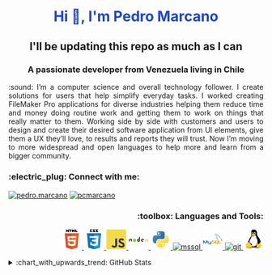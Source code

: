 <h1 align="center" style="color:#1c46d1">Hi 👋, I'm Pedro Marcano</h1>
<h2 align="center">I'll be updating this repo as much as I can</h1>
<h3 align="center">A passionate developer from Venezuela living in Chile</h3>
<p align="justify">:sound: I’m a computer science and overall technology follower. I create solutions for users that help simplify everyday tasks. I worked creating FileMaker Pro applications for diverse industries helping them reduce time and money doing routine work and getting them to work on things that really matter to them. Working side by side with customers and users to design and create their desired software application from UI elements, give them a UX they’ll love, to results and reports they will trust. Now I’m moving to more widespread and open languages to help more and learn from a bigger community.</p>






<!--
**pcmarcano/pcmarcano** is a ✨ _special_ ✨ repository because its `README.md` (this file) appears on your GitHub profile.

Here are some ideas to get you started:

- 🔭 I’m currently working on learning to improve myself, mentally and physically
- 🌱 I’m currently learning HTML, CSS, JavaScript, SQL, Python
- 👯 I’m looking to collaborate on any team that wants to give users a product to love
- 🤔 I’m looking for help with some stuff 😀
- 💬 Ask me about anything
- 📫 How to reach me: pedromarcano@outlook.cl +65 9 9714 2272

- ⚡ Fun fact: intelligence is a recessive gene 😆
-->

<h3 align="left">:electric_plug: Connect with me:</h3>
<p align="left">
    <a href="https://linkedin.com/in/pcmarcano" target="blank"><img align="center" src="https://raw.githubusercontent.com/rahuldkjain/github-profile-readme-generator/master/src/images/icons/Social/linked-in-alt.svg" alt="pedro.marcano" height="30" width="40" /></a>
    <a href="https://twitter.com/pcmarcano" target="blank"><img align="center" src="https://raw.githubusercontent.com/rahuldkjain/github-profile-readme-generator/master/src/images/icons/Social/twitter.svg" alt="pcmarcano" height="30" width="40" /></a>
</p>

<h3 align="right">:toolbox: Languages and Tools:</h3>
<p align="right"> 
    <a href="https://www.w3.org/html/" target="_blank" rel="noreferrer"> <img src="https://raw.githubusercontent.com/devicons/devicon/master/icons/html5/html5-original-wordmark.svg" alt="html5" width="40" height="40"/> </a> 
    <a href="https://www.w3schools.com/css/" target="_blank" rel="noreferrer"> <img src="https://raw.githubusercontent.com/devicons/devicon/master/icons/css3/css3-original-wordmark.svg" alt="css3" width="40" height="40"/> </a> 
    <a href="https://developer.mozilla.org/en-US/docs/Web/JavaScript" target="_blank" rel="noreferrer"> <img src="https://raw.githubusercontent.com/devicons/devicon/master/icons/javascript/javascript-original.svg" alt="javascript" width="40" height="40"/> </a> 
    <a href="https://nodejs.org" target="_blank" rel="noreferrer"> <img src="https://raw.githubusercontent.com/devicons/devicon/master/icons/nodejs/nodejs-original-wordmark.svg" alt="nodejs" width="40" height="40"/> </a> 
    <a href="https://www.python.org" target="_blank" rel="noreferrer"> <img src="https://raw.githubusercontent.com/devicons/devicon/master/icons/python/python-original.svg" alt="python" width="40" height="40"/> </a> 
    <a href="https://www.microsoft.com/en-us/sql-server" target="_blank" rel="noreferrer"> <img src="https://www.svgrepo.com/show/303229/microsoft-sql-server-logo.svg" alt="mssql" width="40" height="40"/> </a> 
    <a href="https://www.mysql.com/" target="_blank" rel="noreferrer"> <img src="https://raw.githubusercontent.com/devicons/devicon/master/icons/mysql/mysql-original-wordmark.svg" alt="mysql" width="40" height="40"/> </a> 
    <a href="https://git-scm.com/" target="_blank" rel="noreferrer"> <img src="https://www.vectorlogo.zone/logos/git-scm/git-scm-icon.svg" alt="git" width="40" height="40"/> </a>
    <a href="https://www.linux.org/" target="_blank" rel="noreferrer"> <img src="https://raw.githubusercontent.com/devicons/devicon/master/icons/linux/linux-original.svg" alt="linux" width="40" height="40"/> </a> 
</p>

<details>
  <summary>:chart_with_upwards_trend: GitHub Stats</summary>

<img align="left" alt="My GitHub Stats" src="https://github-readme-stats.vercel.app/api/?username=pcmarcano&count_private=true&show_icons=true" />

<img align="left" alt="My GitHub Language Stats" src="https://github-readme-stats.vercel.app/api/top-langs/?username=pcmarcano&langs_count=5" />


</details>
